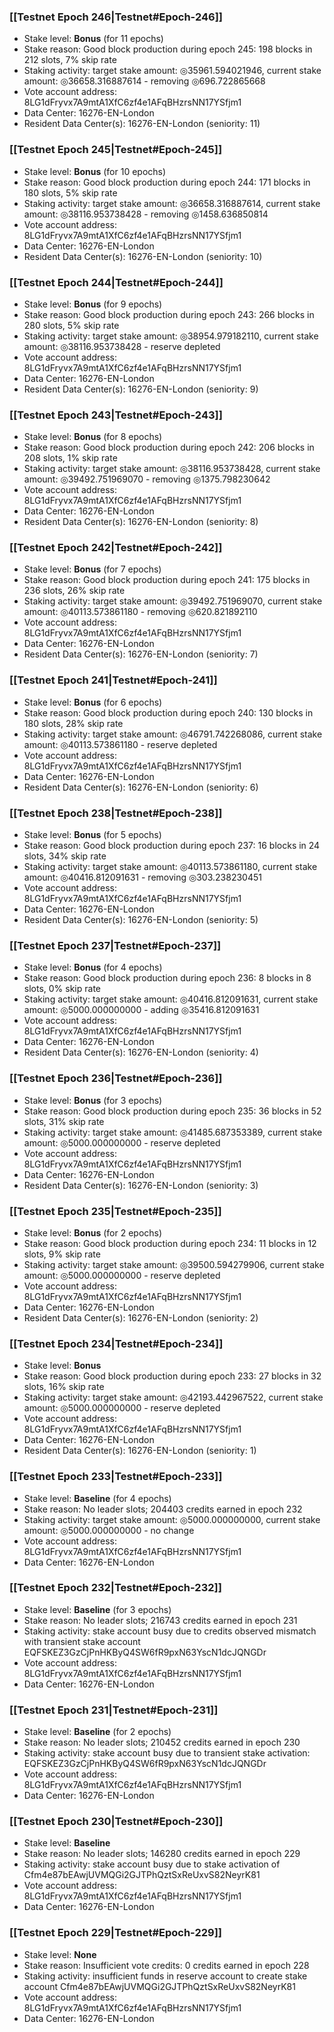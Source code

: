 ### [[Testnet Epoch 246|Testnet#Epoch-246]]
* Stake level: **Bonus** (for 11 epochs)
* Stake reason: Good block production during epoch 245: 198 blocks in 212 slots, 7% skip rate
* Staking activity: target stake amount: ◎35961.594021946, current stake amount: ◎36658.316887614 - removing ◎696.722865668
* Vote account address: 8LG1dFryvx7A9mtA1XfC6zf4e1AFqBHzrsNN17YSfjm1
* Data Center: 16276-EN-London
* Resident Data Center(s): 16276-EN-London (seniority: 11)
### [[Testnet Epoch 245|Testnet#Epoch-245]]
* Stake level: **Bonus** (for 10 epochs)
* Stake reason: Good block production during epoch 244: 171 blocks in 180 slots, 5% skip rate
* Staking activity: target stake amount: ◎36658.316887614, current stake amount: ◎38116.953738428 - removing ◎1458.636850814
* Vote account address: 8LG1dFryvx7A9mtA1XfC6zf4e1AFqBHzrsNN17YSfjm1
* Data Center: 16276-EN-London
* Resident Data Center(s): 16276-EN-London (seniority: 10)
### [[Testnet Epoch 244|Testnet#Epoch-244]]
* Stake level: **Bonus** (for 9 epochs)
* Stake reason: Good block production during epoch 243: 266 blocks in 280 slots, 5% skip rate
* Staking activity: target stake amount: ◎38954.979182110, current stake amount: ◎38116.953738428 - reserve depleted
* Vote account address: 8LG1dFryvx7A9mtA1XfC6zf4e1AFqBHzrsNN17YSfjm1
* Data Center: 16276-EN-London
* Resident Data Center(s): 16276-EN-London (seniority: 9)
### [[Testnet Epoch 243|Testnet#Epoch-243]]
* Stake level: **Bonus** (for 8 epochs)
* Stake reason: Good block production during epoch 242: 206 blocks in 208 slots, 1% skip rate
* Staking activity: target stake amount: ◎38116.953738428, current stake amount: ◎39492.751969070 - removing ◎1375.798230642
* Vote account address: 8LG1dFryvx7A9mtA1XfC6zf4e1AFqBHzrsNN17YSfjm1
* Data Center: 16276-EN-London
* Resident Data Center(s): 16276-EN-London (seniority: 8)
### [[Testnet Epoch 242|Testnet#Epoch-242]]
* Stake level: **Bonus** (for 7 epochs)
* Stake reason: Good block production during epoch 241: 175 blocks in 236 slots, 26% skip rate
* Staking activity: target stake amount: ◎39492.751969070, current stake amount: ◎40113.573861180 - removing ◎620.821892110
* Vote account address: 8LG1dFryvx7A9mtA1XfC6zf4e1AFqBHzrsNN17YSfjm1
* Data Center: 16276-EN-London
* Resident Data Center(s): 16276-EN-London (seniority: 7)
### [[Testnet Epoch 241|Testnet#Epoch-241]]
* Stake level: **Bonus** (for 6 epochs)
* Stake reason: Good block production during epoch 240: 130 blocks in 180 slots, 28% skip rate
* Staking activity: target stake amount: ◎46791.742268086, current stake amount: ◎40113.573861180 - reserve depleted
* Vote account address: 8LG1dFryvx7A9mtA1XfC6zf4e1AFqBHzrsNN17YSfjm1
* Data Center: 16276-EN-London
* Resident Data Center(s): 16276-EN-London (seniority: 6)
### [[Testnet Epoch 238|Testnet#Epoch-238]]
* Stake level: **Bonus** (for 5 epochs)
* Stake reason: Good block production during epoch 237: 16 blocks in 24 slots, 34% skip rate
* Staking activity: target stake amount: ◎40113.573861180, current stake amount: ◎40416.812091631 - removing ◎303.238230451
* Vote account address: 8LG1dFryvx7A9mtA1XfC6zf4e1AFqBHzrsNN17YSfjm1
* Data Center: 16276-EN-London
* Resident Data Center(s): 16276-EN-London (seniority: 5)
### [[Testnet Epoch 237|Testnet#Epoch-237]]
* Stake level: **Bonus** (for 4 epochs)
* Stake reason: Good block production during epoch 236: 8 blocks in 8 slots, 0% skip rate
* Staking activity: target stake amount: ◎40416.812091631, current stake amount: ◎5000.000000000 - adding ◎35416.812091631
* Vote account address: 8LG1dFryvx7A9mtA1XfC6zf4e1AFqBHzrsNN17YSfjm1
* Data Center: 16276-EN-London
* Resident Data Center(s): 16276-EN-London (seniority: 4)
### [[Testnet Epoch 236|Testnet#Epoch-236]]
* Stake level: **Bonus** (for 3 epochs)
* Stake reason: Good block production during epoch 235: 36 blocks in 52 slots, 31% skip rate
* Staking activity: target stake amount: ◎41485.687353389, current stake amount: ◎5000.000000000 - reserve depleted
* Vote account address: 8LG1dFryvx7A9mtA1XfC6zf4e1AFqBHzrsNN17YSfjm1
* Data Center: 16276-EN-London
* Resident Data Center(s): 16276-EN-London (seniority: 3)
### [[Testnet Epoch 235|Testnet#Epoch-235]]
* Stake level: **Bonus** (for 2 epochs)
* Stake reason: Good block production during epoch 234: 11 blocks in 12 slots, 9% skip rate
* Staking activity: target stake amount: ◎39500.594279906, current stake amount: ◎5000.000000000 - reserve depleted
* Vote account address: 8LG1dFryvx7A9mtA1XfC6zf4e1AFqBHzrsNN17YSfjm1
* Data Center: 16276-EN-London
* Resident Data Center(s): 16276-EN-London (seniority: 2)
### [[Testnet Epoch 234|Testnet#Epoch-234]]
* Stake level: **Bonus**
* Stake reason: Good block production during epoch 233: 27 blocks in 32 slots, 16% skip rate
* Staking activity: target stake amount: ◎42193.442967522, current stake amount: ◎5000.000000000 - reserve depleted
* Vote account address: 8LG1dFryvx7A9mtA1XfC6zf4e1AFqBHzrsNN17YSfjm1
* Data Center: 16276-EN-London
* Resident Data Center(s): 16276-EN-London (seniority: 1)
### [[Testnet Epoch 233|Testnet#Epoch-233]]
* Stake level: **Baseline** (for 4 epochs)
* Stake reason: No leader slots; 204403 credits earned in epoch 232
* Staking activity: target stake amount: ◎5000.000000000, current stake amount: ◎5000.000000000 - no change
* Vote account address: 8LG1dFryvx7A9mtA1XfC6zf4e1AFqBHzrsNN17YSfjm1
* Data Center: 16276-EN-London
### [[Testnet Epoch 232|Testnet#Epoch-232]]
* Stake level: **Baseline** (for 3 epochs)
* Stake reason: No leader slots; 216743 credits earned in epoch 231
* Staking activity: stake account busy due to credits observed mismatch with transient stake account EQFSKEZ3GzCjPnHKByQ4SW6fR9pxN63YscN1dcJQNGDr
* Vote account address: 8LG1dFryvx7A9mtA1XfC6zf4e1AFqBHzrsNN17YSfjm1
* Data Center: 16276-EN-London
### [[Testnet Epoch 231|Testnet#Epoch-231]]
* Stake level: **Baseline** (for 2 epochs)
* Stake reason: No leader slots; 210452 credits earned in epoch 230
* Staking activity: stake account busy due to transient stake activation: EQFSKEZ3GzCjPnHKByQ4SW6fR9pxN63YscN1dcJQNGDr
* Vote account address: 8LG1dFryvx7A9mtA1XfC6zf4e1AFqBHzrsNN17YSfjm1
* Data Center: 16276-EN-London
### [[Testnet Epoch 230|Testnet#Epoch-230]]
* Stake level: **Baseline**
* Stake reason: No leader slots; 146280 credits earned in epoch 229
* Staking activity: stake account busy due to stake activation of Cfm4e87bEAwjUVMQGi2GJTPhQztSxReUxvS82NeyrK81
* Vote account address: 8LG1dFryvx7A9mtA1XfC6zf4e1AFqBHzrsNN17YSfjm1
* Data Center: 16276-EN-London
### [[Testnet Epoch 229|Testnet#Epoch-229]]
* Stake level: **None**
* Stake reason: Insufficient vote credits: 0 credits earned in epoch 228
* Staking activity: insufficient funds in reserve account to create stake account Cfm4e87bEAwjUVMQGi2GJTPhQztSxReUxvS82NeyrK81
* Vote account address: 8LG1dFryvx7A9mtA1XfC6zf4e1AFqBHzrsNN17YSfjm1
* Data Center: 16276-EN-London